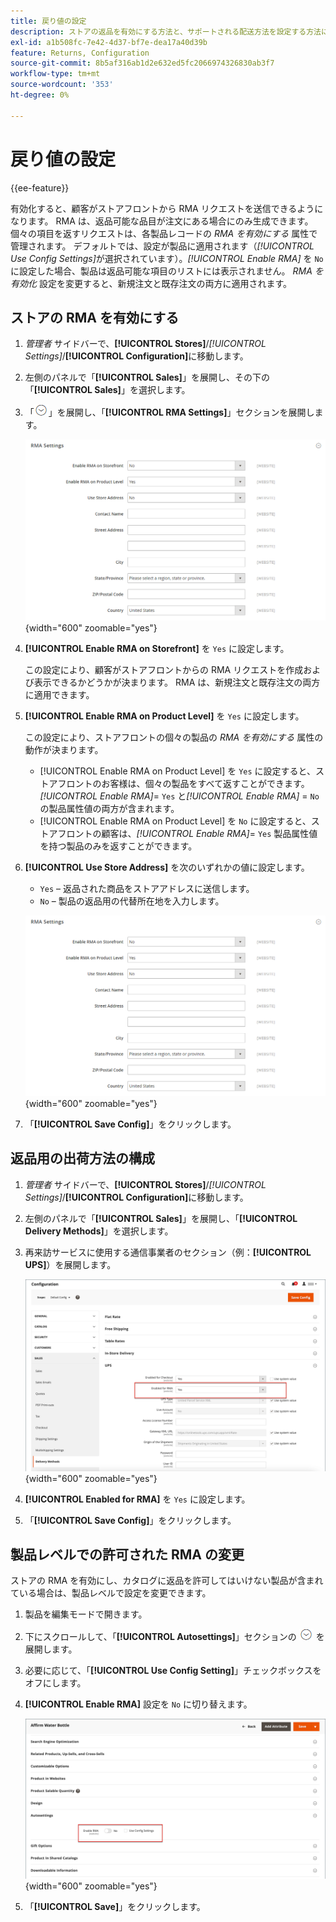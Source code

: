 ```yaml
---
title: 戻り値の設定
description: ストアの返品を有効にする方法と、サポートされる配送方法を設定する方法について説明します。
exl-id: a1b508fc-7e42-4d37-bf7e-dea17a40d39b
feature: Returns, Configuration
source-git-commit: 8b5af316ab1d2e632ed5fc2066974326830ab3f7
workflow-type: tm+mt
source-wordcount: '353'
ht-degree: 0%

---
```


# 戻り値の設定

{{ee-feature}}

有効化すると、顧客がストアフロントから RMA リクエストを送信できるようになります。 RMA は、返品可能な品目が注文にある場合にのみ生成できます。 個々の項目を返すリクエストは、各製品レコードの _RMA を有効にする_ 属性で管理されます。 デフォルトでは、設定が製品に適用されます（_[!UICONTROL Use Config Settings]_&#x200B;が選択されています）。_[!UICONTROL Enable RMA]_ を `No` に設定した場合、製品は返品可能な項目のリストには表示されません。 _RMA を有効化_ 設定を変更すると、新規注文と既存注文の両方に適用されます。

## ストアの RMA を有効にする

1. _管理者_ サイドバーで、**[!UICONTROL Stores]**/_[!UICONTROL Settings]_/**[!UICONTROL Configuration]**&#x200B;に移動します。

1. 左側のパネルで「**[!UICONTROL Sales]**」を展開し、その下の「**[!UICONTROL Sales]**」を選択します。

1. 「![&#x200B; 展開セレクター &#x200B;](../assets/icon-display-expand.png)」を展開し、「**[!UICONTROL RMA Settings]**」セクションを展開します。

   ![RMA 設定 &#x200B;](../configuration-reference/sales/assets/sales-rma-settings.png){width="600" zoomable="yes"}

1. **[!UICONTROL Enable RMA on Storefront]** を `Yes` に設定します。

   この設定により、顧客がストアフロントからの RMA リクエストを作成および表示できるかどうかが決まります。 RMA は、新規注文と既存注文の両方に適用できます。

1. **[!UICONTROL Enable RMA on Product Level]** を `Yes` に設定します。

   この設定により、ストアフロントの個々の製品の _RMA を有効にする_ 属性の動作が決まります。

   - [!UICONTROL Enable RMA on Product Level] を `Yes` に設定すると、ストアフロントのお客様は、個々の製品をすべて返すことができます。 _[!UICONTROL Enable RMA]_= `Yes` と&#x200B;_[!UICONTROL Enable RMA]_ = `No` の製品属性値の両方が含まれます。
   - [!UICONTROL Enable RMA on Product Level] を `No` に設定すると、ストアフロントの顧客は、_[!UICONTROL Enable RMA]_= `Yes` 製品属性値を持つ製品のみを返すことができます。

1. **[!UICONTROL Use Store Address]** を次のいずれかの値に設定します。

   - `Yes` – 返品された商品をストアアドレスに送信します。
   - `No` – 製品の返品用の代替所在地を入力します。

   ![&#x200B; 代替アドレスを使用した RMA 設定 &#x200B;](../configuration-reference/sales/assets/sales-rma-settings.png){width="600" zoomable="yes"}

1. 「**[!UICONTROL Save Config]**」をクリックします。

## 返品用の出荷方法の構成

1. _管理者_ サイドバーで、**[!UICONTROL Stores]**/_[!UICONTROL Settings]_/**[!UICONTROL Configuration]**&#x200B;に移動します。

1. 左側のパネルで「**[!UICONTROL Sales]**」を展開し、「**[!UICONTROL Delivery Methods]**」を選択します。

1. 再来訪サービスに使用する通信事業者のセクション（例：**[!UICONTROL UPS]**）を展開します。

   ![&#x200B; 通信事業者の RMA サービスを有効にする &#x200B;](./assets/rma-delivery-method.png){width="600" zoomable="yes"}

1. **[!UICONTROL Enabled for RMA]** を `Yes` に設定します。

1. 「**[!UICONTROL Save Config]**」をクリックします。

## 製品レベルでの許可された RMA の変更

ストアの RMA を有効にし、カタログに返品を許可してはいけない製品が含まれている場合は、製品レベルで設定を変更できます。

1. 製品を編集モードで開きます。

1. 下にスクロールして、「**[!UICONTROL Autosettings]**」セクションの ![&#x200B; 展開セレクター &#x200B;](../assets/icon-display-expand.png) を展開します。

1. 必要に応じて、「**[!UICONTROL Use Config Setting]**」チェックボックスをオフにします。

1. **[!UICONTROL Enable RMA]** 設定を `No` に切り替えます。

   ![&#x200B; 製品の RMA の無効化 &#x200B;](./assets/product-advanced-autosettings-enable-rma.png){width="600" zoomable="yes"}

1. 「**[!UICONTROL Save]**」をクリックします。
